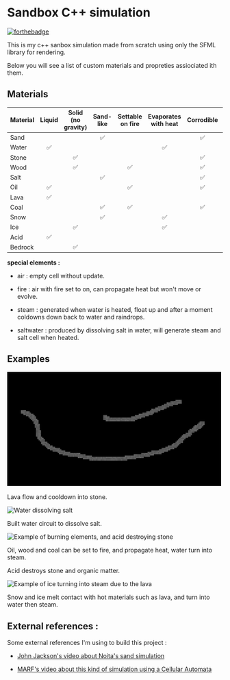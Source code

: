 # Sandbox C++ simulation

[![forthebadge](https://forthebadge.com/images/badges/made-with-c-plus-plus.svg)](https://forthebadge.com)

This is my c++ sanbox simulation made from scratch using only the SFML library for rendering.

Below you will see a list of custom materials and propreties assiociated ith them.


## Materials

|Material|Liquid|Solid (no gravity)|Sand-like|Settable on fire|Evaporates with heat|Corrodible|Can generate heat|Water soluble|
|:-------|:----:|:----------------:|:-------:|:--------------:|:------------------:|:--------:|:---------------:|:-----------:|
|Sand    |      |                  |    ✅   |                |                    |    ✅    |                 |             |
|Water   |  ✅  |                  |         |                |         ✅         |          |                 |             |
|Stone   |      |        ✅        |         |                |                    |    ✅    |                 |             |
|Wood    |      |        ✅        |         |        ✅      |                   |      ✅   |        ✅      |             |
|Salt    |      |                  |   ✅    |                |                    |    ✅    |                 |      ✅     |
|Oil     |  ✅  |                  |         |       ✅       |                    |   ✅     |        ✅       |             |
|Lava    |  ✅  |                  |         |                |                    |          |       ✅        |             |
|Coal    |      |                  |    ✅   |       ✅       |                    |    ✅    |       ✅        |             |
|Snow    |      |                  |    ✅   |                |         ✅         |          |                 |      ✅     |
|Ice     |      |        ✅        |         |                |         ✅         |          |                 |      ✅     |
|Acid    |  ✅  |                  |         |                |                    |          |                 |             |
|Bedrock |      |       ✅         |         |                |                    |          |                 |             |



**special elements :**

- air : empty cell without update.

- fire : air with fire set to on, can propagate heat but won't move or evolve.

- steam : generated when water is heated, float up and after a moment coldowns down back to water and raindrops.

- saltwater : produced by dissolving salt in water, will generate steam and salt cell when heated.



## Examples

<img title="" src="img/lava.gif" alt="Lava flow simulation" width="500">

Lava flow and cooldown into stone.

<img title="" src="img/water_salt.gif" alt="Water dissolving salt" width="500">

Built water circuit to dissolve salt.

<img title="" src="img/oil_coal_wood_acid_vapor.gif" alt="Example of burning elements, and acid destroying stone" width="500">

Oil, wood and coal can be set to fire, and propagate heat, water turn into steam.

Acid destroys stone and organic matter.

<img title="" src="img/ice_snow.gif" alt="Example of ice turning into steam due to the lava" width="500">

Snow and ice melt contact with hot materials such as lava, and turn into water then steam.

## External references :

Some external references I'm using to build this project : 

- [John Jackson's video about Noita's sand simulation](https://www.youtube.com/watch?v=VLZjd_Y1gJ8)

- [MARF's video about this kind of simulation using a Cellular Automata](youtube.com/watch?v=5Ka3tbbT-9E)

